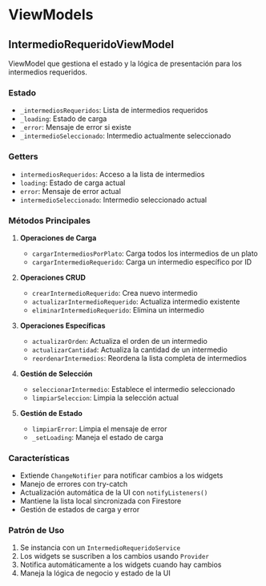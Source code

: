# ViewModels

## IntermedioRequeridoViewModel

ViewModel que gestiona el estado y la lógica de presentación para los intermedios requeridos.

### Estado
- `_intermediosRequeridos`: Lista de intermedios requeridos
- `_loading`: Estado de carga
- `_error`: Mensaje de error si existe
- `_intermedioSeleccionado`: Intermedio actualmente seleccionado

### Getters
- `intermediosRequeridos`: Acceso a la lista de intermedios
- `loading`: Estado de carga actual
- `error`: Mensaje de error actual
- `intermedioSeleccionado`: Intermedio seleccionado actual

### Métodos Principales

1. **Operaciones de Carga**
   - `cargarIntermediosPorPlato`: Carga todos los intermedios de un plato
   - `cargarIntermedioRequerido`: Carga un intermedio específico por ID

2. **Operaciones CRUD**
   - `crearIntermedioRequerido`: Crea nuevo intermedio
   - `actualizarIntermedioRequerido`: Actualiza intermedio existente
   - `eliminarIntermedioRequerido`: Elimina un intermedio

3. **Operaciones Específicas**
   - `actualizarOrden`: Actualiza el orden de un intermedio
   - `actualizarCantidad`: Actualiza la cantidad de un intermedio
   - `reordenarIntermedios`: Reordena la lista completa de intermedios

4. **Gestión de Selección**
   - `seleccionarIntermedio`: Establece el intermedio seleccionado
   - `limpiarSeleccion`: Limpia la selección actual

5. **Gestión de Estado**
   - `limpiarError`: Limpia el mensaje de error
   - `_setLoading`: Maneja el estado de carga

### Características
- Extiende `ChangeNotifier` para notificar cambios a los widgets
- Manejo de errores con try-catch
- Actualización automática de la UI con `notifyListeners()`
- Mantiene la lista local sincronizada con Firestore
- Gestión de estados de carga y error

### Patrón de Uso
1. Se instancia con un `IntermedioRequeridoService`
2. Los widgets se suscriben a los cambios usando `Provider`
3. Notifica automáticamente a los widgets cuando hay cambios
4. Maneja la lógica de negocio y estado de la UI
